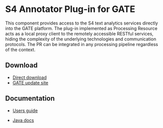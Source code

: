 S4 Annotator Plug-in for GATE
=============================

This component provides access to the S4 text analytics services directly into the GATE platform. The plug-in implemented as Processing Resource acts as a local proxy client to the remotely accessible RESTful services, hiding the complexity of the underlying technologies and communication protocols. The PR can be integrated in any processing pipeline regardless of the context.

## Download
- [Direct download][1]
- [GATE update site][2]

## Documentation
- [Users guide][3]
- [Java docs][4]

  [1]: http://ontotext-ad.github.io/S4/GatePR/Annotator_S4/Annotator_S4.zip
  [2]: http://ontotext-ad.github.io/S4/GatePR/gate-update-site.xml
  [3]: http://docs.s4.ontotext.com/display/S4docs/S4+Annotator+Plug-in+for+GATE
  [4]: http://ontotext-ad.github.io/S4/GatePR/javadoc/
